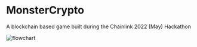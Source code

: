 # MonsterCrypto

A blockchain based game built during the Chainlink 2022 (May) Hackathon

![flowchart](https://i.ibb.co/GRjbgrL/Screen-Shot-2022-05-12-at-10-44-39-PM.png")
